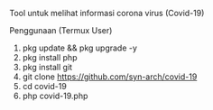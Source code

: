Tool untuk melihat informasi corona virus (Covid-19)

Penggunaan (Termux User)
1. pkg update && pkg upgrade -y
2. pkg install php
3. pkg install git
4. git clone https://github.com/syn-arch/covid-19
5. cd covid-19
6. php covid-19.php
